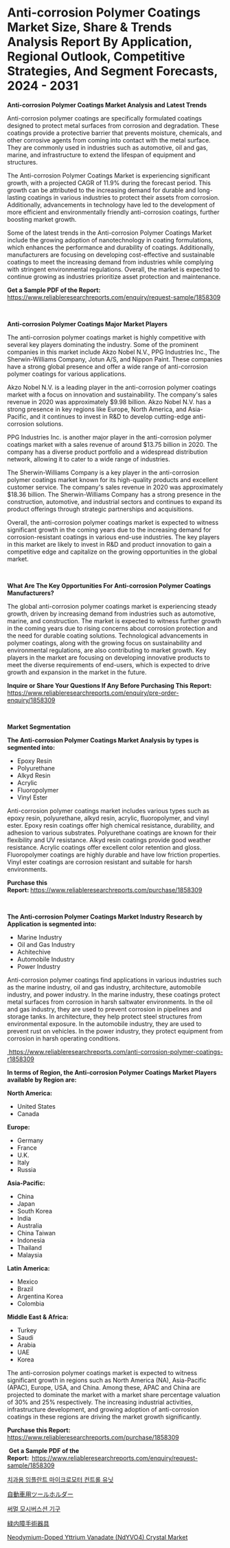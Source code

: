 <p><h1>Anti-corrosion Polymer Coatings Market Size, Share & Trends Analysis Report By Application, Regional Outlook, Competitive Strategies, And Segment Forecasts, 2024 - 2031</h1></p><p><strong>Anti-corrosion Polymer Coatings Market Analysis and Latest Trends</strong></p>
<p><p>Anti-corrosion polymer coatings are specifically formulated coatings designed to protect metal surfaces from corrosion and degradation. These coatings provide a protective barrier that prevents moisture, chemicals, and other corrosive agents from coming into contact with the metal surface. They are commonly used in industries such as automotive, oil and gas, marine, and infrastructure to extend the lifespan of equipment and structures.</p><p>The Anti-corrosion Polymer Coatings Market is experiencing significant growth, with a projected CAGR of 11.9% during the forecast period. This growth can be attributed to the increasing demand for durable and long-lasting coatings in various industries to protect their assets from corrosion. Additionally, advancements in technology have led to the development of more efficient and environmentally friendly anti-corrosion coatings, further boosting market growth.</p><p>Some of the latest trends in the Anti-corrosion Polymer Coatings Market include the growing adoption of nanotechnology in coating formulations, which enhances the performance and durability of coatings. Additionally, manufacturers are focusing on developing cost-effective and sustainable coatings to meet the increasing demand from industries while complying with stringent environmental regulations. Overall, the market is expected to continue growing as industries prioritize asset protection and maintenance.</p></p>
<p><strong>Get a Sample PDF of the Report:&nbsp;</strong> <a href="https://www.reliableresearchreports.com/enquiry/request-sample/1858309">https://www.reliableresearchreports.com/enquiry/request-sample/1858309</a></p>
<p>&nbsp;</p>
<p><strong>Anti-corrosion Polymer Coatings Major Market Players</strong></p>
<p><p>The anti-corrosion polymer coatings market is highly competitive with several key players dominating the industry. Some of the prominent companies in this market include Akzo Nobel N.V., PPG Industries Inc., The Sherwin-Williams Company, Jotun A/S, and Nippon Paint. These companies have a strong global presence and offer a wide range of anti-corrosion polymer coatings for various applications.</p><p>Akzo Nobel N.V. is a leading player in the anti-corrosion polymer coatings market with a focus on innovation and sustainability. The company's sales revenue in 2020 was approximately $9.98 billion. Akzo Nobel N.V. has a strong presence in key regions like Europe, North America, and Asia-Pacific, and it continues to invest in R&D to develop cutting-edge anti-corrosion solutions.</p><p>PPG Industries Inc. is another major player in the anti-corrosion polymer coatings market with a sales revenue of around $13.75 billion in 2020. The company has a diverse product portfolio and a widespread distribution network, allowing it to cater to a wide range of industries.</p><p>The Sherwin-Williams Company is a key player in the anti-corrosion polymer coatings market known for its high-quality products and excellent customer service. The company's sales revenue in 2020 was approximately $18.36 billion. The Sherwin-Williams Company has a strong presence in the construction, automotive, and industrial sectors and continues to expand its product offerings through strategic partnerships and acquisitions.</p><p>Overall, the anti-corrosion polymer coatings market is expected to witness significant growth in the coming years due to the increasing demand for corrosion-resistant coatings in various end-use industries. The key players in this market are likely to invest in R&D and product innovation to gain a competitive edge and capitalize on the growing opportunities in the global market.</p></p>
<p>&nbsp;</p>
<p><strong>What Are The Key Opportunities For Anti-corrosion Polymer Coatings Manufacturers?</strong></p>
<p><p>The global anti-corrosion polymer coatings market is experiencing steady growth, driven by increasing demand from industries such as automotive, marine, and construction. The market is expected to witness further growth in the coming years due to rising concerns about corrosion protection and the need for durable coating solutions. Technological advancements in polymer coatings, along with the growing focus on sustainability and environmental regulations, are also contributing to market growth. Key players in the market are focusing on developing innovative products to meet the diverse requirements of end-users, which is expected to drive growth and expansion in the market in the future.</p></p>
<p><strong>Inquire or Share Your Questions If Any Before Purchasing This Report:</strong> <a href="https://www.reliableresearchreports.com/enquiry/pre-order-enquiry/1858309">https://www.reliableresearchreports.com/enquiry/pre-order-enquiry/1858309</a></p>
<p>&nbsp;</p>
<p><strong>Market Segmentation</strong></p>
<p><strong>The Anti-corrosion Polymer Coatings Market Analysis by types is segmented into:</strong></p>
<p><ul><li>Epoxy Resin</li><li>Polyurethane</li><li>Alkyd Resin</li><li>Acrylic</li><li>Fluoropolymer</li><li>Vinyl Ester</li></ul></p>
<p><p>Anti-corrosion polymer coatings market includes various types such as epoxy resin, polyurethane, alkyd resin, acrylic, fluoropolymer, and vinyl ester. Epoxy resin coatings offer high chemical resistance, durability, and adhesion to various substrates. Polyurethane coatings are known for their flexibility and UV resistance. Alkyd resin coatings provide good weather resistance. Acrylic coatings offer excellent color retention and gloss. Fluoropolymer coatings are highly durable and have low friction properties. Vinyl ester coatings are corrosion resistant and suitable for harsh environments.</p></p>
<p><strong>Purchase this Report:&nbsp;</strong><a href="https://www.reliableresearchreports.com/purchase/1858309">https://www.reliableresearchreports.com/purchase/1858309</a></p>
<p>&nbsp;</p>
<p><strong>The Anti-corrosion Polymer Coatings Market Industry Research by Application is segmented into:</strong></p>
<p><ul><li>Marine Industry</li><li>Oil and Gas Industry</li><li>Achitechive</li><li>Automobile Industry</li><li>Power Industry</li></ul></p>
<p><p>Anti-corrosion polymer coatings find applications in various industries such as the marine industry, oil and gas industry, architecture, automobile industry, and power industry. In the marine industry, these coatings protect metal surfaces from corrosion in harsh saltwater environments. In the oil and gas industry, they are used to prevent corrosion in pipelines and storage tanks. In architecture, they help protect steel structures from environmental exposure. In the automobile industry, they are used to prevent rust on vehicles. In the power industry, they protect equipment from corrosion in harsh operating conditions.</p></p>
<p><a href="https://www.reliableresearchreports.com/anti-corrosion-polymer-coatings-r1858309">&nbsp;https://www.reliableresearchreports.com/anti-corrosion-polymer-coatings-r1858309</a></p>
<p><strong>In terms of Region, the Anti-corrosion Polymer Coatings Market Players available by Region are:</strong></p>
<p>
    <p> <strong> North America: </strong>
        <ul>
            <li>United States</li>
            <li>Canada</li>
        </ul>
        </p> 
    <p> <strong> Europe: </strong>
        <ul>
            <li>Germany</li>
            <li>France</li>
            <li>U.K.</li>
            <li>Italy</li>
            <li>Russia</li>
        </ul>
        </p> 
    <p> <strong> Asia-Pacific: </strong>
        <ul>
            <li>China</li>
            <li>Japan</li>
            <li>South Korea</li>
            <li>India</li>
            <li>Australia</li>
            <li>China Taiwan</li>
            <li>Indonesia</li>
            <li>Thailand</li>
            <li>Malaysia</li>
        </ul>
        </p> 
    <p> <strong> Latin America: </strong>
        <ul>
            <li>Mexico</li>
            <li>Brazil</li>
            <li>Argentina Korea</li>
            <li>Colombia</li>
        </ul>
        </p> 
    <p> <strong> Middle East & Africa: </strong>
        <ul>
            <li>Turkey</li>
            <li>Saudi</li>
            <li>Arabia</li>
            <li>UAE</li>
            <li>Korea</li>
        </ul>
    </p>
    </p>
<p><p>The anti-corrosion polymer coatings market is expected to witness significant growth in regions such as North America (NA), Asia-Pacific (APAC), Europe, USA, and China. Among these, APAC and China are projected to dominate the market with a market share percentage valuation of 30% and 25% respectively. The increasing industrial activities, infrastructure development, and growing adoption of anti-corrosion coatings in these regions are driving the market growth significantly.</p></p>
<p><strong>Purchase this Report: </strong><a href="https://www.reliableresearchreports.com/purchase/1858309">https://www.reliableresearchreports.com/purchase/1858309</a></p>
<p>&nbsp;<strong>Get a Sample PDF of the Report:&nbsp;&nbsp;</strong><a href="https://www.reliableresearchreports.com/enquiry/request-sample/1858309">https://www.reliableresearchreports.com/enquiry/request-sample/1858309</a></p>
<p><strong></strong></p>
<p><p><a href="https://github.com/laholand/Market-Research-Report-List-4/blob/main/2941305144537.md">치과용 임플란트 마이크로모터 컨트롤 유닛</a></p><p><a href="https://github.com/KaliMetz2023/Market-Research-Report-List-1/blob/main/3136133138495.md">自動車用ツールホルダー</a></p><p><a href="https://github.com/LuckeyCorbin/Market-Research-Report-List-1/blob/main/8761046144536.md">써멀 모시버스션 기구</a></p><p><a href="https://github.com/JoanaNitzsche/Market-Research-Report-List-1/blob/main/3769983138494.md">緑内障手術器具</a></p><p><a href="https://github.com/mabutironaldo/Market-Research-Report-List-5/blob/main/neodymium-doped-yttrium-vanadate-ndyvo4-crystal-market.md">Neodymium-Doped Yttrium Vanadate (NdYVO4) Crystal Market</a></p></p>